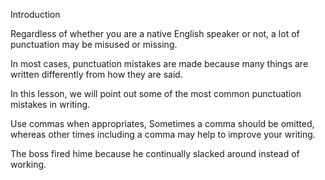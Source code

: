 Introduction

Regardless of whether you are a native English speaker or not, a lot of punctuation may be misused or missing.

In most cases, punctuation mistakes are made because many things are written differently from how they are said.

In this lesson, we will point out some of the most common punctuation mistakes in writing.

Use commas when appropriates, Sometimes a comma should be omitted, whereas other times including a comma may help to improve your writing.

The boss fired hime because he continually slacked around instead of working.



